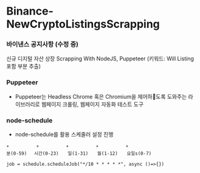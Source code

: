 # Binance-NewCryptoListingsScrapping

### 바이낸스 공지사항 (수정 중)

신규 디지털 자산 상장 Scrapping With NodeJS, Puppeteer (키워드: Will Listing 포함 부분 추출)

### Puppeteer

- Puppeteer는 Headless Chrome 혹은 Chromium을 제어하도록 도와주는 라이브러리로 웹페이지 크롤링, 웹페이지 자동화 테스트 도구

### node-schedule

- node-schedule를 활용 스케줄러 설정 진행

```
*　　　　　　*　　　　　　*　　　　　　*　　　　　　*
분(0-59)　 시간(0-23)　　일(1-31)　　월(1-12)　　요일s(0-7)

job = schedule.scheduleJob("*/10 * * * * *", async ()=>{})
```
